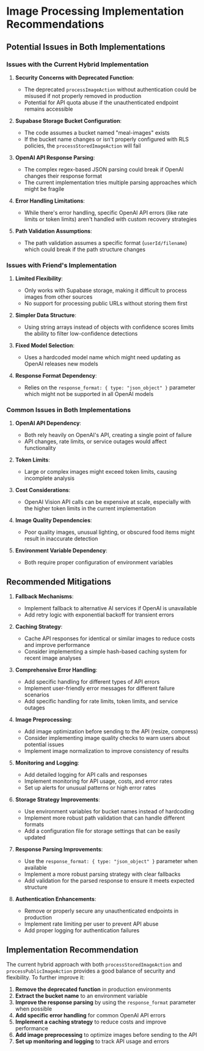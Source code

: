 # Image Processing Implementation Recommendations

## Potential Issues in Both Implementations

### Issues with the Current Hybrid Implementation

1. **Security Concerns with Deprecated Function**:
   - The deprecated `processImageAction` without authentication could be misused if not properly removed in production
   - Potential for API quota abuse if the unauthenticated endpoint remains accessible

2. **Supabase Storage Bucket Configuration**:
   - The code assumes a bucket named "meal-images" exists
   - If the bucket name changes or isn't properly configured with RLS policies, the `processStoredImageAction` will fail

3. **OpenAI API Response Parsing**:
   - The complex regex-based JSON parsing could break if OpenAI changes their response format
   - The current implementation tries multiple parsing approaches which might be fragile

4. **Error Handling Limitations**:
   - While there's error handling, specific OpenAI API errors (like rate limits or token limits) aren't handled with custom recovery strategies

5. **Path Validation Assumptions**:
   - The path validation assumes a specific format (`userId/filename`) which could break if the path structure changes

### Issues with Friend's Implementation

1. **Limited Flexibility**:
   - Only works with Supabase storage, making it difficult to process images from other sources
   - No support for processing public URLs without storing them first

2. **Simpler Data Structure**:
   - Using string arrays instead of objects with confidence scores limits the ability to filter low-confidence detections

3. **Fixed Model Selection**:
   - Uses a hardcoded model name which might need updating as OpenAI releases new models

4. **Response Format Dependency**:
   - Relies on the `response_format: { type: "json_object" }` parameter which might not be supported in all OpenAI models

### Common Issues in Both Implementations

1. **OpenAI API Dependency**:
   - Both rely heavily on OpenAI's API, creating a single point of failure
   - API changes, rate limits, or service outages would affect functionality

2. **Token Limits**:
   - Large or complex images might exceed token limits, causing incomplete analysis

3. **Cost Considerations**:
   - OpenAI Vision API calls can be expensive at scale, especially with the higher token limits in the current implementation

4. **Image Quality Dependencies**:
   - Poor quality images, unusual lighting, or obscured food items might result in inaccurate detection

5. **Environment Variable Dependency**:
   - Both require proper configuration of environment variables

## Recommended Mitigations

1. **Fallback Mechanisms**:
   - Implement fallback to alternative AI services if OpenAI is unavailable
   - Add retry logic with exponential backoff for transient errors

2. **Caching Strategy**:
   - Cache API responses for identical or similar images to reduce costs and improve performance
   - Consider implementing a simple hash-based caching system for recent image analyses

3. **Comprehensive Error Handling**:
   - Add specific handling for different types of API errors
   - Implement user-friendly error messages for different failure scenarios
   - Add specific handling for rate limits, token limits, and service outages

4. **Image Preprocessing**:
   - Add image optimization before sending to the API (resize, compress)
   - Consider implementing image quality checks to warn users about potential issues
   - Implement image normalization to improve consistency of results

5. **Monitoring and Logging**:
   - Add detailed logging for API calls and responses
   - Implement monitoring for API usage, costs, and error rates
   - Set up alerts for unusual patterns or high error rates

6. **Storage Strategy Improvements**:
   - Use environment variables for bucket names instead of hardcoding
   - Implement more robust path validation that can handle different formats
   - Add a configuration file for storage settings that can be easily updated

7. **Response Parsing Improvements**:
   - Use the `response_format: { type: "json_object" }` parameter when available
   - Implement a more robust parsing strategy with clear fallbacks
   - Add validation for the parsed response to ensure it meets expected structure

8. **Authentication Enhancements**:
   - Remove or properly secure any unauthenticated endpoints in production
   - Implement rate limiting per user to prevent API abuse
   - Add proper logging for authentication failures

## Implementation Recommendation

The current hybrid approach with both `processStoredImageAction` and `processPublicImageAction` provides a good balance of security and flexibility. To further improve it:

1. **Remove the deprecated function** in production environments
2. **Extract the bucket name** to an environment variable
3. **Improve the response parsing** by using the `response_format` parameter when possible
4. **Add specific error handling** for common OpenAI API errors
5. **Implement a caching strategy** to reduce costs and improve performance
6. **Add image preprocessing** to optimize images before sending to the API
7. **Set up monitoring and logging** to track API usage and errors 